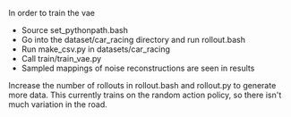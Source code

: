 In order to train the vae
  * Source set_pythonpath.bash
  * Go into the dataset/car_racing directory and run rollout.bash
  * Run make_csv.py in datasets/car_racing
  * Call train/train_vae.py
  * Sampled mappings of noise reconstructions are seen in results

Increase the number of rollouts in rollout.bash and rollout.py to generate more data. This currently
trains on the random action policy, so there isn't much variation in the road.
